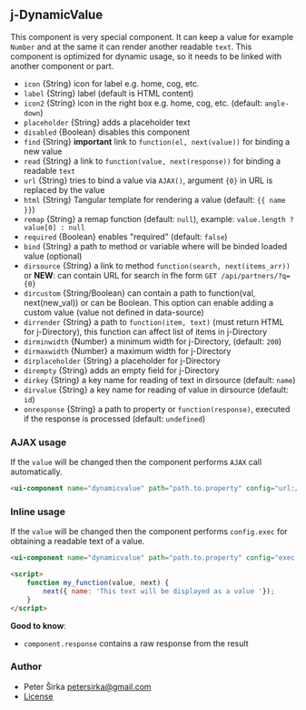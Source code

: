 ## j-DynamicValue

This component is very special component. It can keep a value for example `Number` and at the same it can render another readable `text`. This component is optimized for dynamic usage, so it needs to be linked with another component or part.

- `icon` {String} icon for label e.g. home, cog, etc.
- `label` {String} label (default is HTML content)
- `icon2` {String} icon in the right box e.g. home, cog, etc. (default: `angle-down`)
- `placeholder` {String} adds a placeholder text
- `disabled` {Boolean} disables this component
- `find` {String} __important__ link to `function(el, next(value))` for binding a new value
- `read` {String} a link to `function(value, next(response))` for binding a readable `text`
- `url` {String} tries to bind a value via `AJAX()`, argument `{0}` in URL is replaced by the value
- `html` {String} Tangular template for rendering a value (default: `{{ name }}`)
- `remap` {String} a remap function (default: `null`), example: `value.length ? value[0] : null`
- `required` {Boolean} enables "required" (default: `false`)
- `bind` {String} a path to method or variable where will be binded loaded value (optional)
- `dirsource` {String} a link to method `function(search, next(items_arr))` or __NEW__: can contain URL for search in fhe form `GET /api/partners/?q={0}`
- `dircustom` {String/Boolean} can contain a path to function(val, next(new_val)) or can be Boolean. This option can enable adding a custom value (value not defined in data-source)
- `dirrender` {String} a path to `function(item, text)` (must return HTML for j-Directory), this function can affect list of items in j-Directory
- `dirminwidth` {Number} a minimum width for j-Directory, (default: `200`)
- `dirmaxwidth` {Number} a maximum width for j-Directory
- `dirplaceholder` {String} a placeholder for j-Directory
- `dirempty` {String} adds an empty field for j-Directory
- `dirkey` {String} a key name for reading of text in dirsource (default: `name`)
- `dirvalue` {String} a key name for reading of value in dirsource (default: `id`)
- `onresponse` {String} a path to property or `function(response)`, executed if the response is processed (default: `undefined`)

### AJAX usage

If the `value` will be changed then the component performs `AJAX` call automatically.

```html
<ui-component name="dynamicvalue" path="path.to.property" config="url:/users/{0}/;dirsource:GET /users/?search={0}"></ui-component>
```

### Inline usage

If the `value` will be changed then the component performs `config.exec` for obtaining a readable text of a value.

```html
<ui-component name="dynamicvalue" path="path.to.property" config="exec:my_function"></ui-component>

<script>
	function my_function(value, next) {
		next({ name: 'This text will be displayed as a value '});
	}
</script>
```

__Good to know__:

- `component.response` contains a raw response from the result

### Author

- Peter Širka <petersirka@gmail.com>
- [License](https://www.totaljs.com/license/)
